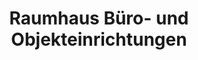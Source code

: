 ---
title: "Raumhaus Büro- und Objekteinrichtungen"
url: /berlin/raumhaus-buero-und-objekteinrichtungen/
shop: Möbel
---